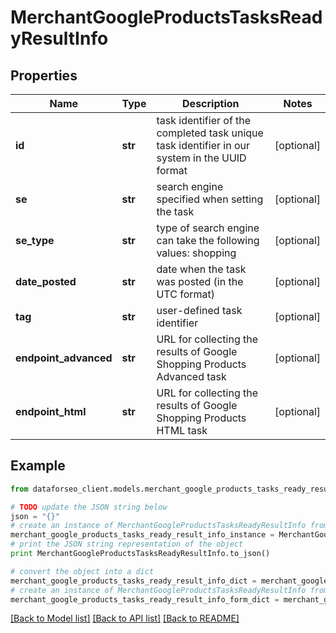# MerchantGoogleProductsTasksReadyResultInfo


## Properties

Name | Type | Description | Notes
------------ | ------------- | ------------- | -------------
**id** | **str** | task identifier of the completed task unique task identifier in our system in the UUID format | [optional] 
**se** | **str** | search engine specified when setting the task | [optional] 
**se_type** | **str** | type of search engine can take the following values: shopping | [optional] 
**date_posted** | **str** | date when the task was posted (in the UTC format) | [optional] 
**tag** | **str** | user-defined task identifier | [optional] 
**endpoint_advanced** | **str** | URL for collecting the results of Google Shopping Products Advanced task | [optional] 
**endpoint_html** | **str** | URL for collecting the results of Google Shopping Products HTML task | [optional] 

## Example

```python
from dataforseo_client.models.merchant_google_products_tasks_ready_result_info import MerchantGoogleProductsTasksReadyResultInfo

# TODO update the JSON string below
json = "{}"
# create an instance of MerchantGoogleProductsTasksReadyResultInfo from a JSON string
merchant_google_products_tasks_ready_result_info_instance = MerchantGoogleProductsTasksReadyResultInfo.from_json(json)
# print the JSON string representation of the object
print MerchantGoogleProductsTasksReadyResultInfo.to_json()

# convert the object into a dict
merchant_google_products_tasks_ready_result_info_dict = merchant_google_products_tasks_ready_result_info_instance.to_dict()
# create an instance of MerchantGoogleProductsTasksReadyResultInfo from a dict
merchant_google_products_tasks_ready_result_info_form_dict = merchant_google_products_tasks_ready_result_info.from_dict(merchant_google_products_tasks_ready_result_info_dict)
```
[[Back to Model list]](../README.md#documentation-for-models) [[Back to API list]](../README.md#documentation-for-api-endpoints) [[Back to README]](../README.md)


